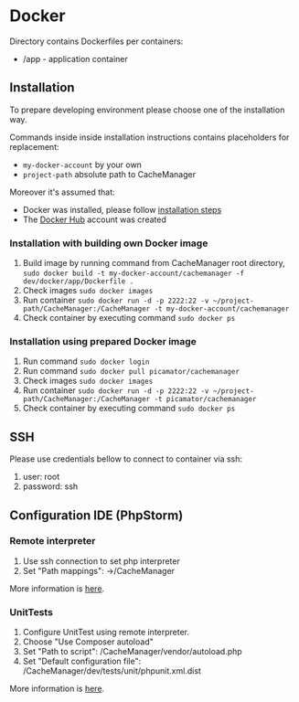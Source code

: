 Docker
======
Directory contains Dockerfiles per containers:
* /app - application container

Installation
------------
To prepare developing environment please choose one of the installation way.

Commands inside inside installation instructions contains placeholders for replacement:
* `my-docker-account` by your own
* `project-path` absolute path to CacheManager

Moreover it's assumed that:
* Docker was installed, please follow [installation steps](https://docs.docker.com/engine/installation/)
* The [Docker Hub](https://hub.docker.com/) account was created

### Installation with building own Docker image
1. Build image by running command from CacheManager root directory, `sudo docker build -t my-docker-account/cachemanager -f dev/docker/app/Dockerfile .`
2. Check images `sudo docker images`
3. Run container `sudo docker run -d -p 2222:22 -v ~/project-path/CacheManager:/CacheManager -t my-docker-account/cachemanager`
4. Check container by executing command `sudo docker ps`

### Installation using prepared Docker image
1. Run command `sudo docker login`
2. Run command `sudo docker pull picamator/cachemanager`
3. Check images `sudo docker images`
4. Run container `sudo docker run -d -p 2222:22 -v ~/project-path/CacheManager:/CacheManager -t picamator/cachemanager`
5. Check container by executing command `sudo docker ps`

SSH
---
Please use credentials bellow to connect to container via ssh:
1. user: root
2. password: ssh

Configuration IDE (PhpStorm)
---------------------------- 
### Remote interpreter
1. Use ssh connection to set php interpreter
2. Set "Path mappings": <progect root>->/CacheManager

More information is [here](https://confluence.jetbrains.com/display/PhpStorm/Working+with+Remote+PHP+Interpreters+in+PhpStorm).

### UnitTests
1. Configure UnitTest using remote interpreter. 
2. Choose "Use Composer autoload"
3. Set "Path to script": /CacheManager/vendor/autoload.php
4. Set "Default configuration file": /CacheManager/dev/tests/unit/phpunit.xml.dist

More information is [here](https://confluence.jetbrains.com/display/PhpStorm/Running+PHPUnit+tests+over+SSH+on+a+remote+server+with+PhpStorm).
